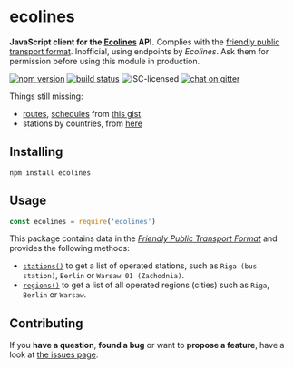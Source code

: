 # ecolines

**JavaScript client for the [Ecolines](https://ecolines.net) API.** Complies with the [friendly public transport format](https://github.com/public-transport/friendly-public-transport-format). Inofficial, using endpoints by *Ecolines*. Ask them for permission before using this module in production.


[![npm version](https://img.shields.io/npm/v/ecolines.svg)](https://www.npmjs.com/package/ecolines)
[![build status](https://img.shields.io/travis/derhuerst/ecolines.svg)](https://travis-ci.org/derhuerst/ecolines)
![ISC-licensed](https://img.shields.io/github/license/derhuerst/ecolines.svg)
[![chat on gitter](https://badges.gitter.im/derhuerst.svg)](https://gitter.im/derhuerst)

Things still missing:

- [routes](https://github.com/public-transport/friendly-public-transport-format/blob/master/docs/readme.md#route), [schedules](https://github.com/public-transport/friendly-public-transport-format/blob/master/docs/readme.md#schedule) from [this gist](https://gist.github.com/derhuerst/c76db8e9216b686b0262857cc9abd16e)
- stations by countries, from [here](https://ecolines.net/international/en/trip/bus-stops)

## Installing

```shell
npm install ecolines
```

## Usage

```js
const ecolines = require('ecolines')
```

This package contains data in the [*Friendly Public Transport Format*](https://github.com/public-transport/friendly-public-transport-format) and provides the following methods:

- [`stations()`](docs/stations.md) to get a list of operated stations, such as `Riga (bus station)`, `Berlin` or `Warsaw 01 (Zachodnia)`.
- [`regions()`](docs/regions.md) to get a list of all operated regions (cities) such as `Riga`, `Berlin` or `Warsaw`.

## Contributing

If you **have a question**, **found a bug** or want to **propose a feature**, have a look at [the issues page](https://github.com/derhuerst/ecolines/issues).
